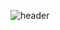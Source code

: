 ![header](https://capsule-render.vercel.app/api?type=Venom&color=gradient&section=header&animation=twinkling&&fontColor=nd1203&text=BoNa's%20repository%20%F0%9F%A4%97)
